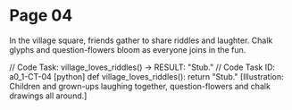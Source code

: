 # Page 04


In the village square, friends gather to share riddles and laughter.
Chalk glyphs and question-flowers bloom as everyone joins in the fun.

// Code Task: village_loves_riddles() → RESULT: "Stub."
// Code Task ID: a0_1-CT-04
[python]
def village_loves_riddles():
    return "Stub."
[Illustration: Children and grown-ups laughing together, question-flowers and chalk drawings all around.]
